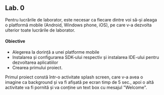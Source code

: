 
## Lab. 0

Pentru lucrările de laborator, este necesar ca fiecare dintre voi să-și aleaga o platformă mobile (Android, Windows phone, iOS), pe care v-a dezvolta ulterior toate lucrările de laborator. 

#### Obiective
- Alegerea la dorință a unei platforme mobile
- Instalarea și configurarea SDK-ului respectiv și instalarea IDE-ului pentru dezvoltarea aplicatiilor
- Crearea primului proiect.


Primul proiect constă într-o activitate splash screen, care v-a avea o imagine ca background și va fi afișată pe ecran timp de 5 sec., apoi o altă activitate va fi pornită și va conține un text box cu mesajul "Welcome".
